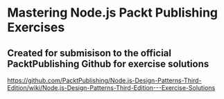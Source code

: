 # Mastering Node.js Packt Publishing Exercises
## Created for submisison to the official PacktPublishing Github for exercise solutions

https://github.com/PacktPublishing/Node.js-Design-Patterns-Third-Edition/wiki/Node.js-Design-Patterns-Third-Edition---Exercise-Solutions